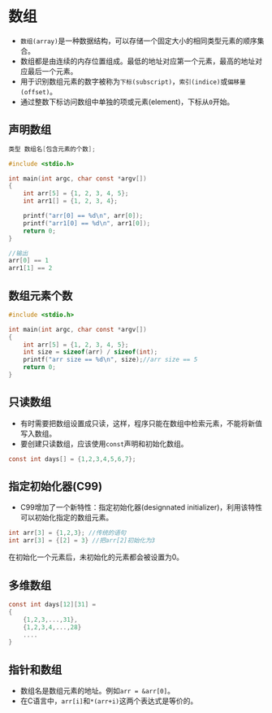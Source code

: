 # 数组

* `数组(array)`是一种数据结构，可以存储一个固定大小的相同类型元素的顺序集合。
* 数组都是由连续的内存位置组成。最低的地址对应第一个元素，最高的地址对应最后一个元素。
* 用于识别数组元素的数字被称为`下标(subscript)`，`索引(indice)`或`偏移量(offset)`。
* 通过整数下标访问数组中单独的项或元素(element)，下标从`0`开始。

## 声明数组

```c
类型 数组名[包含元素的个数];
```

```c
#include <stdio.h>

int main(int argc, char const *argv[])
{
    int arr[5] = {1, 2, 3, 4, 5};
    int arr1[] = {1, 2, 3, 4};

    printf("arr[0] == %d\n", arr[0]);
    printf("arr1[0] == %d\n", arr1[0]);
    return 0;
}
```

```c
//输出
arr[0] == 1
arr1[1] == 2
```

## 数组元素个数

```c
#include <stdio.h>

int main(int argc, char const *argv[])
{
    int arr[5] = {1, 2, 3, 4, 5};
    int size = sizeof(arr) / sizeof(int);
    printf("arr size == %d\n", size);//arr size == 5
    return 0;
}
```

## 只读数组

* 有时需要把数组设置成只读，这样，程序只能在数组中检索元素，不能将新值写入数组。
* 要创建只读数组，应该使用`const`声明和初始化数组。

```c
const int days[] = {1,2,3,4,5,6,7};
```

## 指定初始化器(C99)

* C99增加了一个新特性：指定初始化器(designnated initializer)，利用该特性可以初始化指定的数组元素。

```c
int arr[3] = {1,2,3}; //传统的语句
int arr[3] = {[2] = 3} //把arr[2]初始化为3
```

在初始化一个元素后，未初始化的元素都会被设置为0。

## 多维数组

```c
const int days[12][31] = 
{
    {1,2,3,...,31},
    {1,2,3,4,...,28}
    ....
}
```

## 指针和数组

* 数组名是数组元素的地址。例如`arr = &arr[0]`。
* 在C语言中，`arr[i]`和`*(arr+i)`这两个表达式是等价的。